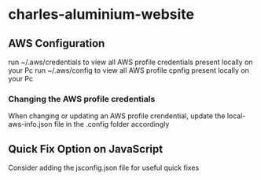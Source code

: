 # charles-aluminium-website

## AWS Configuration

run ~/.aws/credentials to view all AWS profile credentials present locally on your Pc
run ~/.aws/config to view all AWS profile cpnfig present locally on your Pc

### Changing the AWS profile credentials

When changing or updating an AWS profile crendential, update the local-aws-info.json file in the .config folder accordingly

## Quick Fix Option on JavaScript

Consider adding the jsconfig.json file for useful quick fixes